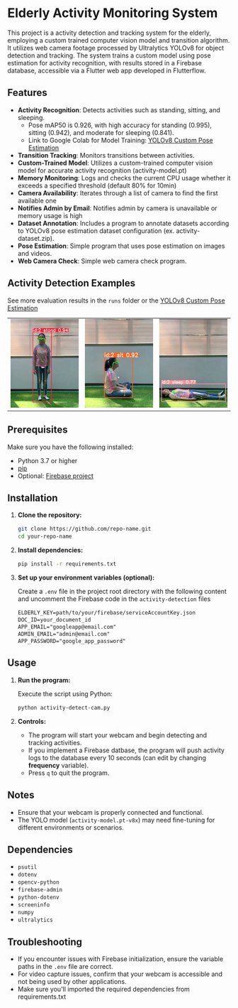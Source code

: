 # Elderly Activity Monitoring System
This project is a activity detection and tracking system for the elderly, employing a custom trained computer vision model and transition algorithm. It utilizes web camera footage processed by Ultralytics YOLOv8 for object detection and tracking. The system trains a custom model using pose estimation for activity recognition, with results stored in a Firebase database, accessible via a Flutter web app developed in Flutterflow.

## Features
- **Activity Recognition**: Detects activities such as standing, sitting, and sleeping.
  - Pose mAP50 is 0.926, with high accuracy for standing (0.995), sitting (0.942), and moderate for sleeping (0.841).
  - Link to Google Colab for Model Training: [YOLOv8 Custom Pose Estimation](https://colab.research.google.com/drive/1KIdEeraimaSSi6q0DvRHfmBwo2SIXseF?usp=sharing)
- **Transition Tracking**: Monitors transitions between activities.
- **Custom-Trained Model**: Utilizes a custom-trained computer vision model for accurate activity recognition (activity-model.pt)
- **Memory Monitoring**: Logs and checks the current CPU usage whether it exceeds a specified threshold (default 80% for 10min)
- **Camera Availability**: Iterates through a list of camera to find the first available one
- **Notifies Admin by Email**: Notifies admin by camera is unavailable or memory usage is high
- **Dataset Annotation**: Includes a program to annotate datasets according to YOLOv8 pose estimation dataset configuration (ex. activity-dataset.zip).
- **Pose Estimation**: Simple program that uses pose estimation on images and videos.
- **Web Camera Check**: Simple web camera check program.

## Activity Detection Examples
See more evaluation results in the `runs` folder or the [YOLOv8 Custom Pose Estimation](https://colab.research.google.com/drive/1KIdEeraimaSSi6q0DvRHfmBwo2SIXseF?usp=sharing)

<table>
  <tr>
    <td><img src="examples/stand-example.png" alt="standing" style="height: 200px;"></td>
    <td><img src="examples/sit-example.png" alt="sitting" style="height: 200px;"></td>
    <td><img src="examples/sleep-example.png" alt="sleeping" style="height: 200px;"></td>
  </tr>
</table>

## Prerequisites

Make sure you have the following installed:

- Python 3.7 or higher
- [pip](https://pip.pypa.io/en/stable/installation/)
- Optional: [Firebase project](https://firebase.google.com/)

## Installation

1. **Clone the repository:**

   ```bash
   git clone https://github.com/repo-name.git
   cd your-repo-name
   ```

2. **Install dependencies:**

   ```bash
   pip install -r requirements.txt
   ```

3. **Set up your environment variables (optional):**

   Create a `.env` file in the project root directory with the following content and uncomment the Firebase code in the `activity-detection` files

   ```env
   ELDERLY_KEY=path/to/your/firebase/serviceAccountKey.json
   DOC_ID=your_document_id
   APP_EMAIL="googleapp@email.com"
   ADMIN_EMAIL="admin@email.com"
   APP_PASSWORD="google_app_password"
   ```

## Usage

1. **Run the program:**

   Execute the script using Python:

   ```bash
   python activity-detect-cam.py
   ```

2. **Controls:**

   - The program will start your webcam and begin detecting and tracking activities.
   - If you implement a Firebase datbase, the program will push activity logs to the database every 10 seconds (can edit by changing **frequency** variable).
   - Press `q` to quit the program.

## Notes

- Ensure that your webcam is properly connected and functional.
- The YOLO model  (`activity-model.pt-v8x`) may need fine-tuning for different environments or scenarios.

## Dependencies

- `psutil`
- `dotenv`
- `opencv-python`
- `firebase-admin`
- `python-dotenv`
- `screeninfo`
- `numpy`
- `ultralytics`

## Troubleshooting

- If you encounter issues with Firebase initialization, ensure the variable paths in the `.env` file are correct.
- For video capture issues, confirm that your webcam is accessible and not being used by other applications.
- Make sure you'll imported the required dependencies from requirements.txt



  
